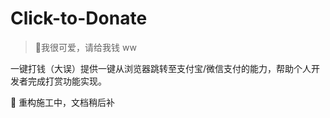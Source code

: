# Click-to-Donate

> 💸我很可爱，请给我钱 ww

一键打钱（大误）提供一键从浏览器跳转至支付宝/微信支付的能力，帮助个人开发者完成打赏功能实现。

🚧 重构施工中，文档稍后补



